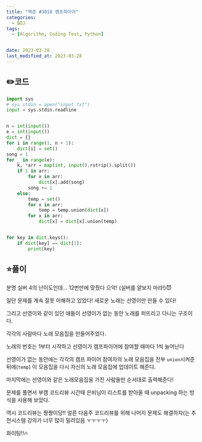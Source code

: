 ```yaml
---
title: "백준 #3018 캠프파이어"
categories:
  - BOJ
tags:
  - [Algorithm, Coding Test, Python]


date: 2023-03-28
last_modified_at: 2023-03-28
---
```


## :pencil2:코드

```python
import sys
# sys.stdin = open("input.txt")
input = sys.stdin.readline


n = int(input())
e = int(input())
dict = {}
for i in range(1, n + 1):
    dict[i] = set()
song = 1
for _ in range(e):
    k, *arr = map(int, input().rstrip().split())
    if 1 in arr:
        for x in arr:
            dict[x].add(song)
        song += 1
    else:
        temp = set()
        for x in arr:
            temp = temp.union(dict[x])
        for x in arr:
            dict[x] = dict[x].union(temp)


for key in dict.keys():
    if dict[key] == dict[1]:
        print(key)


```

## :star:풀이

분명 실버 4의 난이도인데... 12번만에 맞췄다 으악! (실버를 얕보지 마라!):smiling_imp:

일단 문제를 계속 잘못 이해하고 있었다! 새로운 노래는 선영이만 만들 수 있다!

그리고 선영이와 같이 있던 애들이 선영이가 없는 동안 노래를 퍼뜨리고 다니는 구조이다.

각각의 사람마다 노래 모음집을 만들어주었다. 

노래의 번호는 1부터 시작하고 선영이가 캠프파이어에 참여할 때마다 1씩 늘어난다

선영이가 없는 동안에는 각각의 캠프 파이어 참여자의 노래 모음집을 전부 `union`시켜준 뒤에(`temp`) 이 모음집을 다시 자신의 노래 모음집에 업데이트 해준다.

마지막에는 선영이와 같은 노래모음집을 가진 사람들만 순서대로 출력해준다!

문제를 풀면서 부캠 코드리뷰 시간때 은비님이 리스트를 받아올 때 unpacking 하는 방식을 사용해 보았다. 

역시 코드리뷰는 짱짱이당!! 얼른 다음주 코드리뷰를 위해 나머지 문제도 해결하자(는 추천시스템 강의가 너무 많이 밀려있음 ㅜㅜㅜㅜ)

화이팅!!:fire: